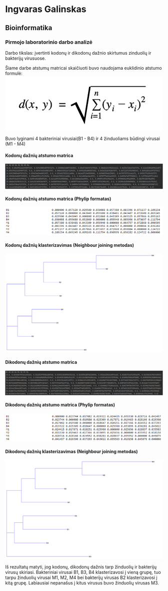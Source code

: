 # Ingvaras Galinskas
## Bioinformatika
### Pirmojo laboratorinio darbo analizė

Darbo tikslas: įvertinti kodonų ir dikodonų dažnio skirtumus zinduolių ir bakterijų virusuose.

Šiame darbe atstumų matricai skaičiuoti buvo naudojama euklidinio atstumo formulė:
![img.png](Bioinformatika_1_lab/img.png)

Buvo lyginami 4 bakteriniai virusiai(B1 - B4) ir 4 žinduoliams būdingi virusai (M1 - M4)

#### Kodonų dažnių atstumo matrica
![img_1.png](Bioinformatika_1_lab/img_1.png)

#### Kodonų dažnių atstumo matrica (Phylip formatas)
![img_2.png](Bioinformatika_1_lab/img_2.png)

#### Kodonų dažnių klasterizavimas (Neighbour joining metodas)
![img_3.png](Bioinformatika_1_lab/img_3.png)

#### Dikodonų dažnių atstumo matrica
![img_5.png](Bioinformatika_1_lab/img_5.png)

#### Dikodonų dažnių atstumo matrica (Phylip formatas)
![img_6.png](Bioinformatika_1_lab/img_6.png)

#### Dikodonų dažnių klasterizavimas (Neighbour joining metodas)
![img_7.png](Bioinformatika_1_lab/img_7.png)

Iš rezultatų matyti, jog kodonų, dikodonų dažnis tarp žinduolių ir bakterijų virusų skiriasi. Bakteriniai virusai B1, B3, B4 klasterizavosi į vieną grupę, tuo tarpu žinduolių virusai M1, M2, M4 bei bakterijų virusas B2 klasterizavosi į kitą grupę. Labiausiai nepanašus į kitus virusus buvo žinduolių virusas M3.
